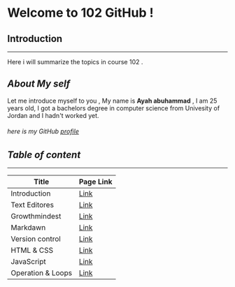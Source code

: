 # Welcome to 102 GitHub !
## Introduction
-----------

Here i will summarize the topics in course 102 .



## _About My self_
Let me introduce myself to you , My name is **Ayah abuhammad** , I am 25 years old, I got a bachelors degree in computer science from Univesity of Jordan and I hadn't worked yet.


###### here is my GitHub [profile](https://github.com/ayahabuhammad/) ######





## _Table of content_ ##
---------

 Title  | Page Link
 ----   | ----
 Introduction   |  [Link](https://ayahabuhammad.github.io/reading-notes/)
 Text Editores  | [Link](https://ayahabuhammad.github.io/reading-notes/text_editores)
Growthmindest   |  [Link](https://ayahabuhammad.github.io/reading-notes/Growthmindest)
Markdawn        |  [Link](https://ayahabuhammad.github.io/reading-notes/Markdown)
Version control | [Link](https://ayahabuhammad.github.io/reading-notes/Vc)
HTML & CSS      | [Link](https://ayahabuhammad.github.io/reading-notes/html&css)
JavaScript       | [Link](https://ayahabuhammad.github.io/reading-notes/JS)
Operation & Loops   | [Link](https://ayahabuhammad.github.io/reading-notes/loop)